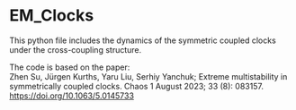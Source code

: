 # EM_Clocks

This python file includes the dynamics of the symmetric coupled clocks under the cross-coupling structure.

The code is based on the paper:  
Zhen Su, Jürgen Kurths, Yaru Liu, Serhiy Yanchuk; Extreme multistability in symmetrically coupled clocks. Chaos 1 August 2023; 33 (8): 083157. https://doi.org/10.1063/5.0145733

